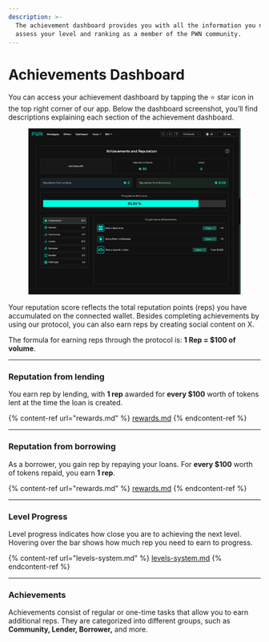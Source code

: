 ```yaml
---
description: >-
  The achievement dashboard provides you with all the information you need to
  assess your level and ranking as a member of the PWN community.
---
```


# Achievements Dashboard

You can access your achievement dashboard by tapping the ⭐️ star icon in the top right corner of our app. Below the dashboard screenshot, you’ll find descriptions explaining each section of the achievement dashboard.

<figure><img src="../../.gitbook/assets/screencapture-achievement-centre-pwn-frontend-pages-dev-achievements-2025-02-03-14_47_50 (1).png" alt=""><figcaption></figcaption></figure>

Your reputation score reflects the total reputation points (reps) you have accumulated on the connected wallet. Besides completing achievements by using our protocol, you can also earn reps by creating social content on X.

The formula for earning reps through the protocol is: **1 Rep = $100 of volume**.

***

### Reputation from lending

You earn rep by lending, with **1 rep** awarded for **every $100** worth of tokens lent at the time the loan is created.

{% content-ref url="rewards.md" %}
[rewards.md](rewards.md)
{% endcontent-ref %}

***

### Reputation from borrowing

As a borrower, you gain rep by repaying your loans. For **every $100** worth of tokens repaid, you earn **1 rep**.

{% content-ref url="rewards.md" %}
[rewards.md](rewards.md)
{% endcontent-ref %}

***

### Level Progress

Level progress indicates how close you are to achieving the next level. Hovering over the bar shows how much rep you need to earn to progress.&#x20;

{% content-ref url="levels-system.md" %}
[levels-system.md](levels-system.md)
{% endcontent-ref %}

***

### Achievements

Achievements consist of regular or one-time tasks that allow you to earn additional reps. They are categorized into different groups, such as **Community, Lender, Borrower,** and more.
